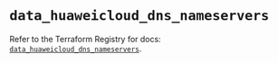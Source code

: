 # `data_huaweicloud_dns_nameservers`

Refer to the Terraform Registry for docs: [`data_huaweicloud_dns_nameservers`](https://registry.terraform.io/providers/huaweicloud/huaweicloud/1.71.1/docs/data-sources/dns_nameservers).
